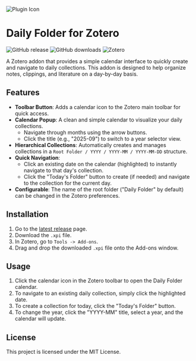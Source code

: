 ![Plugin Icon](daily-folder.ico)

# Daily Folder for Zotero

![GitHub release](https://img.shields.io/github/v/release/B3000Kcn/daily-folder-for-zotero)
![GitHub downloads](https://img.shields.io/github/downloads/B3000Kcn/daily-folder-for-zotero)
![Zotero](https://img.shields.io/badge/Zotero-7-blue)

A Zotero addon that provides a simple calendar interface to quickly create and navigate to daily collections. This addon is designed to help organize notes, clippings, and literature on a day-by-day basis.

## Features

- **Toolbar Button**: Adds a calendar icon to the Zotero main toolbar for quick access.
- **Calendar Popup**: A clean and simple calendar to visualize your daily collections.
    - Navigate through months using the arrow buttons.
    - Click the title (e.g., "2025-09") to switch to a year selector view.
- **Hierarchical Collections**: Automatically creates and manages collections in a `Root Folder / YYYY / YYYY-MM / YYYY-MM-DD` structure.
- **Quick Navigation**:
    - Click an existing date on the calendar (highlighted) to instantly navigate to that day's collection.
    - Click the "Today's Folder" button to create (if needed) and navigate to the collection for the current day.
- **Configurable**: The name of the root folder ("Daily Folder" by default) can be changed in the Zotero preferences.

## Installation

1.  Go to the [latest release](https://github.com/your-username/your-repo/releases/latest) page.
2.  Download the `.xpi` file.
3.  In Zotero, go to `Tools -> Add-ons`.
4.  Drag and drop the downloaded `.xpi` file onto the Add-ons window.

## Usage

1.  Click the calendar icon in the Zotero toolbar to open the Daily Folder calendar.
2.  To navigate to an existing daily collection, simply click the highlighted date.
3.  To create a collection for today, click the "Today's Folder" button.
4.  To change the year, click the "YYYY-MM" title, select a year, and the calendar will update.

## License

This project is licensed under the MIT License.